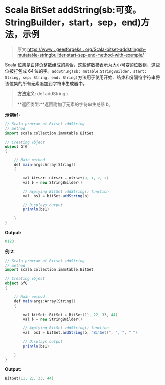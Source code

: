# Scala BitSet addString(sb:可变。StringBuilder，start，sep，end)方法，示例

> 原文:[https://www . geesforgeks . org/Scala-bitset-addstringsb-mutatable-stringbuilder-start-sep-end-method-with-example/](https://www.geeksforgeeks.org/scala-bitset-addstringsb-mutable-stringbuilder-start-sep-end-method-with-example/)

Scala 位集是由非负整数组成的集合，这些整数被表示为大小可变的位数组，这些位被打包成 64 位的字。`addString(sb: mutable.StringBuilder, start: String, sep: String, end: String)`方法用于使用开始、结束和分隔符字符串将该位集的所有元素追加到字符串生成器中。

> **方法定义:** def addString()
> 
> **返回类型:**返回附加了元素的字符串生成器 b。

**示例#1:**

```scala
// Scala program of Bitset addString
// method 
import scala.collection.immutable.BitSet 

// Creating object 
object GfG 
{ 

    // Main method 
    def main(args:Array[String]) 
    { 

        val bitSet: BitSet = BitSet(0, 1, 2, 3) 
        val b = new StringBuilder()

        // Applying BitSet addString() function 
        val  bs1 = bitSet.addString(b)

        // Displays output 
        println(bs1) 

    } 
} 
```

**Output:**

```scala
0123

```

**例 2:**

```scala
// Scala program of Bitset addString
// method 
import scala.collection.immutable.BitSet 

// Creating object 
object GfG 
{ 

    // Main method 
    def main(args:Array[String]) 
    { 

        val bitSet: BitSet = BitSet(11, 22, 33, 44) 
        val b = new StringBuilder()

        // Applying BitSet addString() function 
        val  bs1 = bitSet.addString(b, "BitSet(", ", ", ")")

        // Displays output 
        println(bs1) 

    } 
} 
```

**Output:**

```scala
BitSet(11, 22, 33, 44)

```